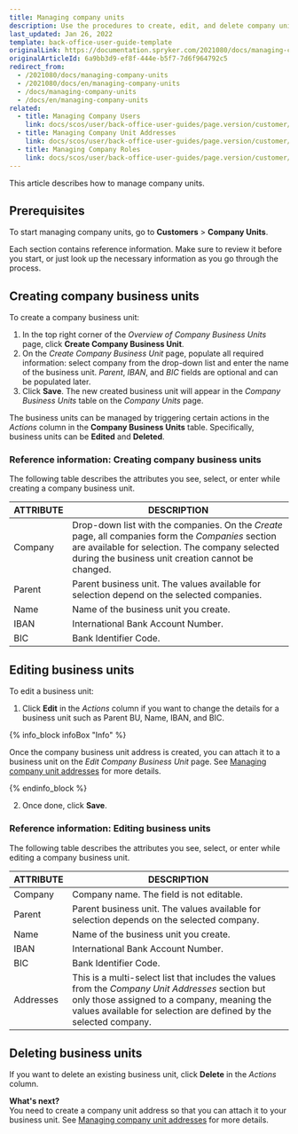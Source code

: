 ```yaml
---
title: Managing company units
description: Use the procedures to create, edit, and delete company units in the Back Office after a company has been created.
last_updated: Jan 26, 2022
template: back-office-user-guide-template
originalLink: https://documentation.spryker.com/2021080/docs/managing-company-units
originalArticleId: 6a9bb3d9-ef8f-444e-b5f7-7d6f964792c5
redirect_from:
  - /2021080/docs/managing-company-units
  - /2021080/docs/en/managing-company-units
  - /docs/managing-company-units
  - /docs/en/managing-company-units
related:
  - title: Managing Company Users
    link: docs/scos/user/back-office-user-guides/page.version/customer/company-account/managing-company-users.html
  - title: Managing Company Unit Addresses
    link: docs/scos/user/back-office-user-guides/page.version/customer/company-account/managing-company-unit-addresses.html
  - title: Managing Company Roles
    link: docs/scos/user/back-office-user-guides/page.version/customer/company-account/managing-company-roles.html
---
```


This article describes how to manage company units.

## Prerequisites

To start managing company units, go to  **Customers** > **Company Units**.

Each section contains reference information. Make sure to review it before you start, or just look up the necessary information as you go through the process.

## Creating company business units

To create a company business unit:
1. In the top right corner of the *Overview of Company Business Units* page, click **Create Company Business Unit**.
2. On the *Create Company Business Unit* page, populate all required information: select company from the drop-down list and enter the name of the business unit.
*Parent*, *IBAN*, and *BIC* fields are optional and can be populated later.
3. Click **Save**.
    The new created business unit will appear in the _Company Business Units_ table on the *Company Units* page.

The business units can be managed by triggering certain actions in the _Actions_ column in the **Company Business Units** table. Specifically, business units can be **Edited** and **Deleted**.

### Reference information: Creating company business units

The following table describes the attributes you see, select, or enter while creating a company business unit.

| ATTRIBUTE | DESCRIPTION  |
| --- | --- |
| Company | Drop-down list with the companies. On the *Create* page, all companies form the *Companies* section are available for selection. The company selected during the business unit creation cannot be changed. |
| Parent | Parent business unit. The values available for selection depend on the selected companies. |
| Name | Name of the business unit you create.|
| IBAN |  International Bank Account Number. |
|BIC| Bank Identifier Code. |

## Editing business units

To edit a business unit:
1. Click **Edit** in the _Actions_ column if you want to change the details for a business unit such as Parent BU, Name, IBAN, and BIC.

{% info_block infoBox "Info" %}

Once the company business unit address is created, you can attach it to a business unit on the *Edit Company Business Unit* page. See [Managing company unit addresses](/docs/scos/user/back-office-user-guides/{{page.version}}/customer/company-account/managing-company-unit-addresses.html) for more details.

{% endinfo_block %}

2. Once done, click **Save**.

### Reference information: Editing business units

The following table describes the attributes you see, select, or enter while editing a company business unit.

| ATTRIBUTE | DESCRIPTION  |
| --- | --- |
| Company | Company name. The field is not editable. |
| Parent | Parent business unit. The values available for selection depends on the selected company. |
| Name | Name of the business unit you create.|
| IBAN |  International Bank Account Number. |
|BIC| Bank Identifier Code. |
| Addresses |This is a multi-select list that includes the values from the *Company Unit Addresses* section but only those assigned to a company, meaning the values available for selection are defined by the selected company.|

## Deleting business units

If you want to delete an existing business unit, click **Delete** in the *Actions* column.

**What's next?**
<br>You need to create a company unit address so that you can attach it to your business unit. See [Managing company unit addresses](/docs/scos/user/back-office-user-guides/{{page.version}}/customer/company-account/managing-company-unit-addresses.html) for more details.
